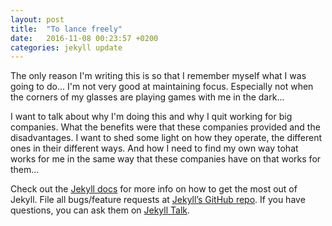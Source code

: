 ```yaml
---
layout: post
title:  "To lance freely"
date:   2016-11-08 00:23:57 +0200
categories: jekyll update
---
```

<span class="drop_cap">T</span>he only reason I'm writing this is so that I remember myself what I was going to do... I'm not very good at maintaining focus. Especially not when the corners of my glasses are playing games with me in the dark...

I want to talk about why I'm doing this and why I quit working for big companies. What the benefits were that these companies provided and the disadvantages. I want to shed some light on how they operate, the different ones in their different ways. And how I need to find my own way tohat works for me in the same way that these companies have on that works for them...

Check out the [Jekyll docs][jekyll-docs] for more info on how to get the most out of Jekyll. File all bugs/feature requests at [Jekyll’s GitHub repo][jekyll-gh]. If you have questions, you can ask them on [Jekyll Talk][jekyll-talk].

[jekyll-docs]: http://jekyllrb.com/docs/home
[jekyll-gh]:   https://github.com/jekyll/jekyll
[jekyll-talk]: https://talk.jekyllrb.com/
